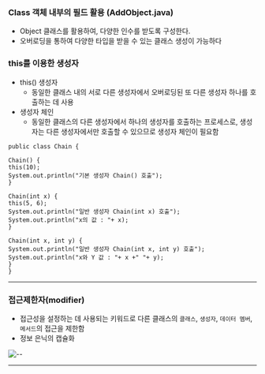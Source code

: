 ### Class 객체 내부의 필드 활용 (AddObject.java)

* Object 클래스를 활용하여, 다양한 인수를 받도록 구성한다.
* 오버로딩을 통하여 다양한 타입을 받을 수 있는 클래스 생성이 가능하다



### this를 이용한 생성자

* this() 생성자
    * 동일한 클래스 내의 서로 다른 생성자에서 오버로딩된 또 다른 생성자 하나를 호출하는 데 사용
* 생성자 체인
    * 동일한 클래스의 다른 생성자에서 하나의 생성자를 호출하는 프로세스로, 생성자는 다른 생성자에서만 호출할 수 있으므로 생성자 체인이 필요함
```
public class Chain {

Chain() {
this(10);
System.out.println("기본 생성자 Chain() 호출");
}

Chain(int x) {
this(5, 6);
System.out.println("일반 생성자 Chain(int x) 호출");
System.out.println("x의 값 : "+ x);
}

Chain(int x, int y) {
System.out.println("일반 생성자 Chain(int x, int y) 호출");
System.out.println("x와 Y 값 : "+ x +" "+ y);
}
}
```

***

### 접근제한자(modifier)

* 접근성을 설정하는 데 사용되는 키워드로 다른 클래스의 `클래스`, `생성자`, `데이터 멤버`, `메서드`의 접근을 제한함
* 정보 은닉의 캡슐화

<img src="https://github.com/sanscout1/HRiverStudy/blob/main/src/picture/modifier.png?raw=true" alt="--">



***
